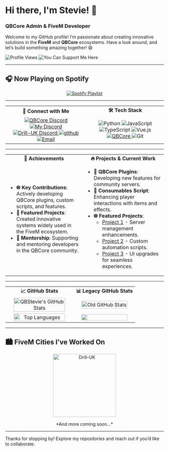 # Hi there, I'm Stevie! 👋  
### QBCore Admin & FiveM Developer

Welcome to my GitHub profile! I’m passionate about creating innovative solutions in the **FiveM** and **QBCore** ecosystems. Have a look around, and let’s build something amazing together! 😄

![Profile Views](https://komarev.com/ghpvc/?username=QBStevie&style=for-the-badge&color=brightgreen)
![You Can Support Me Here](https://ko-fi.com/irishstevie)


---

## 🎧 Now Playing on Spotify  
<p align="center">  
  <a href="https://open.spotify.com/playlist/37i9dQZF1E378OUMBBrJo0?si=210699dd232e447c" target="_blank">  
    <img src="https://img.shields.io/badge/🎶-Tune_in_on_Spotify-1DB954?style=for-the-badge&logo=spotify&logoColor=white" alt="Spotify Playlist"/>  
  </a>  
</p>  

---

<table>
  <tr>
    <td align="center"><strong>💬 Connect with Me</strong></td>
    <td align="center"><strong>🛠️ Tech Stack</strong></td>
  </tr>
  <tr>
    <td align="center">
      <a href="https://discord.gg/qbcore" target="_blank">  
        <img src="https://img.shields.io/badge/🟦-QBCore_Discord-7289DA?style=for-the-badge&logo=discord&logoColor=white" alt="QBCore Discord"/>
      </a>  
      <a href="https://discord.gg/CcJeR3V5TQ" target="_blank">  
        <img src="https://img.shields.io/badge/🟦-My_Discord-7289DA?style=for-the-badge&logo=discord&logoColor=white" alt="My Discord"/>  
      </a>  
      <a href="https://discord.gg/drilluk" target="_blank">  
        <img src="https://img.shields.io/badge/🟦-Drill--UK_Discord-7289DA?style=for-the-badge&logo=discord&logoColor=white" alt="Drill-UK Discord"/>  
      </a>  
      <a href="https://github.com/QBStevie">
        <img src="https://img.shields.io/badge/🟦-github-1DA1F2?style=for-the-badge&logo=github&logoColor=white" alt="github"/>
      </a>
      <a href="mailto:irishstevie91@gmail.com">
        <img src="https://img.shields.io/badge/✉️-Email_Me-D14836?style=for-the-badge&logo=gmail&logoColor=white" alt="Email"/>
      </a>
    </td>
    <td align="center">
      <img src="https://img.shields.io/badge/💻-Python-3776AB?style=for-the-badge&logo=python&logoColor=white" alt="Python"/>  
      <img src="https://img.shields.io/badge/💻-JavaScript-F7DF1E?style=for-the-badge&logo=javascript&logoColor=black" alt="JavaScript"/>  
      <img src="https://img.shields.io/badge/💻-TypeScript-3178C6?style=for-the-badge&logo=typescript&logoColor=white" alt="TypeScript"/>  
      <img src="https://img.shields.io/badge/💻-Vue.js-4FC08D?style=for-the-badge&logo=vue-dot-js&logoColor=white" alt="Vue.js"/>  
      <a href="https://github.com/qbcore-framework">
        <img src="https://img.shields.io/badge/💻-QBCore-181717?style=for-the-badge&logo=fivem&logoColor=orange" alt="QBCore"/>
      </a>  
      <img src="https://img.shields.io/badge/💻-Git-F05032?style=for-the-badge&logo=git&logoColor=white" alt="Git"/>  
    </td>
  </tr>
</table>

---

<table>
  <tr>
    <td align="center"><strong>🌟 Achievements</strong></td>
    <td align="center"><strong>🔥 Projects & Current Work</strong></td>
  </tr>
  <tr>
    <td>
      <ul>
        <li><strong>🌐 Key Contributions</strong>: Actively developing QBCore plugins, custom scripts, and features.</li>  
        <li><strong>🚀 Featured Projects</strong>: Created innovative systems widely used in the FiveM ecosystem.</li>  
        <li><strong>🤝 Mentorship</strong>: Supporting and mentoring developers in the QBCore community.</li>
      </ul>
    </td>
    <td>
      <ul>
        <li><strong>🔧 QBCore Plugins</strong>: Developing new features for community servers.</li>
        <li><strong>🍲 Consumables Script</strong>: Enhancing player interactions with items and effects.</li>
        <li><strong>🌐 Featured Projects</strong>:
          <ul>
            <li><a href="#">Project 1</a> - Server management enhancements.</li>
            <li><a href="#">Project 2</a> - Custom automation scripts.</li>
            <li><a href="#">Project 3</a> - UI upgrades for seamless experiences.</li>
          </ul>
        </li>
      </ul>
    </td>
  </tr>
</table>

---

<table>
  <tr>
    <td align="center"><strong>📈 GitHub Stats</strong></td>
    <td align="center"><strong>📊 Legacy GitHub Stats</strong></td>
  </tr>
  <tr>
    <td align="center">
      <img src="https://github-readme-stats.vercel.app/api?username=QBStevie&show_icons=true&theme=radical" alt="QBStevie's GitHub Stats" width="90%"/>  
    </td>
    <td align="center">
      <img src="https://github-readme-stats.vercel.app/api?username=irishstevie&theme=radical" alt="Old GitHub Stats" width="90%"/>
    </td>
  </tr>
  <tr>
    <td align="center">
      <img src="https://github-readme-stats.vercel.app/api/top-langs/?username=QBStevie&layout=compact&theme=radical" alt="Top Languages" width="90%"/>  
    </td>
    <td align="center">
      <img src="https://github-readme-stats.vercel.app/api/top-langs/?username=irishstevie&layout=compact&theme=radical" width="90%"/>  
    </td>
  </tr>
</table>

---

## 🏙️ FiveM Cities I've Worked On  
<p align="center">  
  <a href="https://drill-uk.tebex.io">  
    <img src="https://i.imgur.com/JAHrLVk.png" alt="Drill-UK" width="200">  
  </a>  
</p>  
<p align="center">*And more coming soon...*</p>  

---

Thanks for stopping by! Explore my repositories and reach out if you’d like to collaborate.
